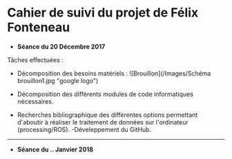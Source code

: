 # Cahier de suivi du projet de Félix Fonteneau


- **Séance du 20 Décembre 2017**

Tâches effectuées :
- Décomposition des besoins matériels : ![Brouillon](/Images/Schéma brouillon1.jpg "google logo")

- Décomposition des différents modules de code informatiques nécessaires.
- Recherches bibliographique des différentes options permettant d'aboutir à réaliser le traitement de données sur l'ordinateur (processing/ROS).
-Déveleppement du GitHub.
***

- **Séance du .. Janvier 2018**

